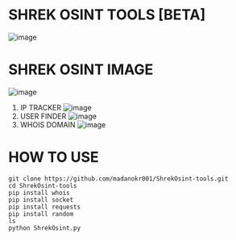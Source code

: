 # SHREK OSINT TOOLS [BETA]
![image](https://github.com/user-attachments/assets/9ee23c27-ec0c-46a5-8e90-a51835b08882)

# SHREK OSINT IMAGE
![image](https://github.com/user-attachments/assets/2b05ef45-9d03-4b73-b876-3eb419f75e37)

1. IP TRACKER ![image](https://github.com/user-attachments/assets/34ea1eb7-1852-4b87-ae4a-e0acdb402624)
2. USER FINDER ![image](https://github.com/user-attachments/assets/7e534e40-915d-4683-9ccd-aaab59220c60)
3. WHOIS DOMAIN ![image](https://github.com/user-attachments/assets/6e3bd8bc-dfe7-4380-90d1-3b03a4486a3b)



# HOW TO USE
```
git clone https://github.com/madanokr001/ShrekOsint-tools.git
cd ShrekOsint-tools
pip install whois
pip install socket
pip install requests
pip install random
ls
python ShrekOsint.py
